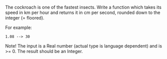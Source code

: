 The cockroach is one of the fastest insects. Write a function which takes its speed in km per hour and returns it in cm per second, rounded down to the integer (= floored).

For example:
```
1.08 --> 30
```
Note! The input is a Real number (actual type is language dependent) and is >= 0. The result should be an Integer.
